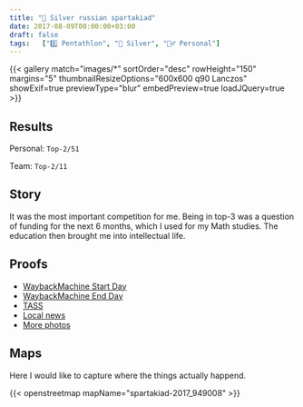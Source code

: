 ```yaml
---
title: "🥈 Silver russian spartakiad"
date: 2017-08-09T00:00:00+03:00
draft: false
tags:   ["5️⃣ Pentathlon", "🥈 Silver", "🙋‍♂️ Personal"]
---
```

{{< gallery match="images/*" sortOrder="desc" rowHeight="150" margins="5" thumbnailResizeOptions="600x600 q90 Lanczos" showExif=true previewType="blur" embedPreview=true loadJQuery=true >}}

## Results
Personal: `Top-2/51`

Team: `Top-2/11`

## Story
It was the most important competition for me. Being in top-3 was a question of funding for the next 6 months, which I used for my Math studies. The education then brought me into intellectual life.

## Proofs
* [WaybackMachine Start Day](https://web.archive.org/web/20170814004316/http://pentathlon-russia.ru/news/2855.htm)
* [WaybackMachine End Day](https://web.archive.org/web/20170814004316/http://pentathlon-russia.ru/news/2855.htm)
* [TASS](https://web.archive.org/web/20170814004316/http://pentathlon-russia.ru/news/2855.htm)
* [Local news](http://junior-sport.su/content/news/load_news?id=1288)
* [More photos](http://www.junior-sport.su/content/gallery/load_gallery?id=434)

## Maps
Here I would like to capture where the things actually happend.

{{< openstreetmap mapName="spartakiad-2017_949008" >}}
